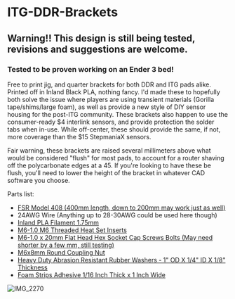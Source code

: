 # ITG-DDR-Brackets
## Warning!! This design is still being tested, revisions and suggestions are welcome.
### Tested to be proven working on an Ender 3 bed!
Free to print jig, and quarter brackets for both DDR and ITG pads alike. Printed off in Inland Black PLA, nothing fancy. I'd made these to hopefully both solve the issue where players are using transient materials (Gorilla tape/shims/large foam), as well as provide a new style of DIY sensor housing for the post-ITG community. These brackets also happen to use the consumer-ready $4 interlink sensors, and provide protection the solder tabs when in-use. While off-center, these should provide the same, if not, more coverage than the $15 StepmaniaX sensors.

Fair warning, these brackets are raised several millimeters above what would be considered "flush" for most pads, to account for a router shaving off the polycarbonate edges at a 45. If you're looking to have these be flush, you'll need to lower the height of the bracket in whatever CAD software you choose.

Parts list:
- [FSR Model 408 (400mm length, down to 200mm may work just as well)](https://buyinterlinkelectronics.com/collections/new-standard-force-sensors/products/fsr-model-408-400mm-length)
- 24AWG Wire (Anything up to 28-30AWG could be used here though)
- [Inland PLA Filament 1.75mm](https://www.amazon.com/Inland-1-75mm-Black-Printer-Filament/dp/B00YQB85PG/ref=sr_1_3?crid=GTT7BWMDC712&keywords=black+pla+inland&qid=1676238125&sprefix=black+pla+inland%2Caps%2C76&sr=8-3)
- [M6-1.0 M6 Threaded Heat Set Inserts](https://www.amazon.com/gp/product/B077PGD6X2/ref=ppx_yo_dt_b_search_asin_title?ie=UTF8&psc=1)
- [M6-1.0 x 20mm Flat Head Hex Socket Cap Screws Bolts (May need shorter by a few mm, still testing)](https://www.amazon.com/dp/B08JC9NR9K?psc=1&ref=ppx_yo2ov_dt_b_product_details)
- [M6x8mm Round Coupling Nut](https://www.amazon.com/dp/B07SFLKTYR?psc=1&ref=ppx_yo2ov_dt_b_product_details)
- [Heavy Duty Abrasion Resistant Rubber Washers - 1" OD X 1/4" ID X 1/8" Thickness](https://www.amazon.com/gp/product/B078T2W9PS/ref=ppx_yo_dt_b_search_asin_title?ie=UTF8&psc=1)
- [Foam Strips Adhesive 1/16 Inch Thick x 1 Inch Wide](https://www.amazon.com/dp/B07WK2J1BN?psc=1&ref=ppx_yo2ov_dt_b_product_details)





![IMG_2270](https://user-images.githubusercontent.com/35666729/218337476-f176caf4-7b73-4fba-903c-b25d755cd1d9.jpg)
